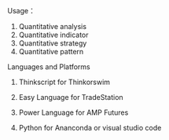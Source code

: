Usage：
1. Quantitative analysis
2. Quantitative indicator
3. Quantitative strategy
4. Quantitative pattern

Languages and Platforms

1. Thinkscript for Thinkorswim

2. Easy Language for TradeStation

3. Power Language for AMP Futures

4. Python for Ananconda or visual studio code 


